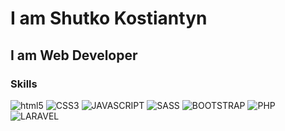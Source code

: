 # I am Shutko Kostiantyn
## I am Web Developer
### Skills

![html5](https://img.shields.io/badge/html5-000000?style=for-the-badge&logo=html5&logoColor=white)
![CSS3](https://img.shields.io/badge/CSS3-000000?style=for-the-badge&logo=CSS3&logoColor=white)
![JAVASCRIPT](https://img.shields.io/badge/JAVASCRIPT-000000?style=for-the-badge&logo=JAVASCRIPT&logoColor=white)
![SASS](https://img.shields.io/badge/SASS-000000?style=for-the-badge&logo=SASS&logoColor=white)
![BOOTSTRAP](https://img.shields.io/badge/BOOTSTRAP-000000?style=for-the-badge&logo=BOOTSTRAP&logoColor=white)
![PHP](https://img.shields.io/badge/PHP-000000?style=for-the-badge&logo=PHP&logoColor=white)
![LARAVEL](https://img.shields.io/badge/LARAVEL-000000?style=for-the-badge&logo=LARAVEL&logoColor=white)

<!--
**shutkos/shutkos** is a ✨ _special_ ✨ repository because its `README.md` (this file) appears on your GitHub profile.

Here are some ideas to get you started:

- 🔭 I’m currently working on ...
- 🌱 I’m currently learning ...
- 👯 I’m looking to collaborate on ...
- 🤔 I’m looking for help with ...
- 💬 Ask me about ...
- 📫 How to reach me: ...
- 😄 Pronouns: ...
- ⚡ Fun fact: ...
-->
